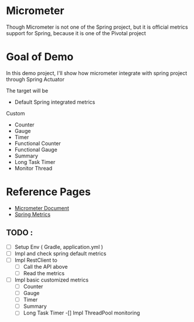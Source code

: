 # Micrometer
  
Though Micrometer is not one of the Spring project, but it is official metrics support for Spring, because it is one of the Pivotal project

# Goal of Demo

In this demo project, I'll show how micrometer integrate with spring project through Spring Actuator

The target will be

* Default Spring integrated metrics

Custom
* Counter
* Gauge
* Timer
* Functional Counter
* Functional Gauge
* Summary
* Long Task Timer
* Monitor Thread


# Reference Pages

* [Micrometer Document](https://micrometer.io/docs/concepts#_counters)
* [Spring Metrics](https://docs.spring.io/spring-boot/docs/current/reference/html/production-ready-metrics.html)


## TODO : 

-[ ] Setup Env ( Gradle, application.yml )
-[ ] Impl and check spring default metrics 
-[ ] Impl RestClient to 
  -[ ] Call the API above
  -[ ] Read the metrics 
-[ ] Impl basic customized metrics
  -[ ] Counter
  -[ ] Gauge
  -[ ] Timer
  -[ ] Summary
  -[ ] Long Task Timer
-[] Impl ThreadPool monitoring
